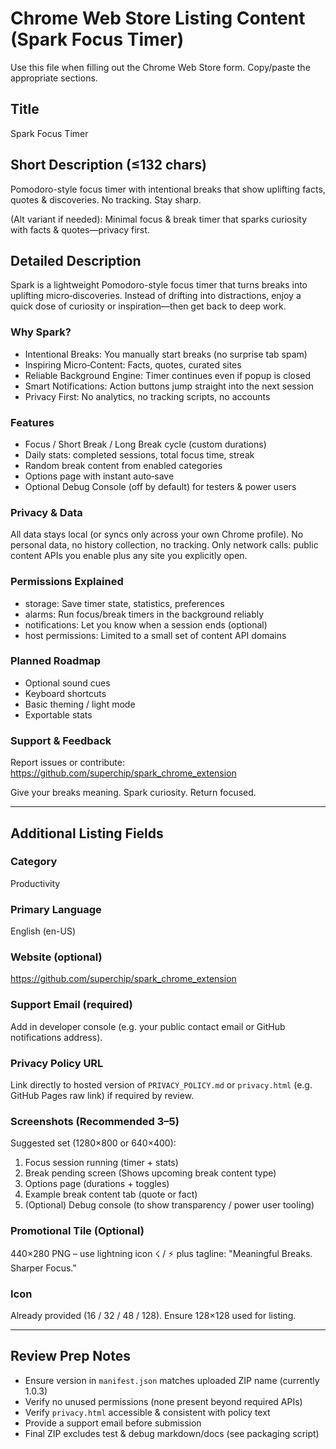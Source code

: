 # Chrome Web Store Listing Content (Spark Focus Timer)

Use this file when filling out the Chrome Web Store form. Copy/paste the appropriate sections.

## Title
Spark Focus Timer

## Short Description (≤132 chars)
Pomodoro-style focus timer with intentional breaks that show uplifting facts, quotes & discoveries. No tracking. Stay sharp.

(Alt variant if needed): Minimal focus & break timer that sparks curiosity with facts & quotes—privacy first.

## Detailed Description
Spark is a lightweight Pomodoro-style focus timer that turns breaks into uplifting micro‑discoveries. Instead of drifting into distractions, enjoy a quick dose of curiosity or inspiration—then get back to deep work.

### Why Spark?
- Intentional Breaks: You manually start breaks (no surprise tab spam)
- Inspiring Micro‑Content: Facts, quotes, curated sites
- Reliable Background Engine: Timer continues even if popup is closed
- Smart Notifications: Action buttons jump straight into the next session
- Privacy First: No analytics, no tracking scripts, no accounts

### Features
- Focus / Short Break / Long Break cycle (custom durations)
- Daily stats: completed sessions, total focus time, streak
- Random break content from enabled categories
- Options page with instant auto‑save
- Optional Debug Console (off by default) for testers & power users

### Privacy & Data
All data stays local (or syncs only across your own Chrome profile). No personal data, no history collection, no tracking. Only network calls: public content APIs you enable plus any site you explicitly open.

### Permissions Explained
- storage: Save timer state, statistics, preferences
- alarms: Run focus/break timers in the background reliably
- notifications: Let you know when a session ends (optional)
- host permissions: Limited to a small set of content API domains

### Planned Roadmap
- Optional sound cues
- Keyboard shortcuts
- Basic theming / light mode
- Exportable stats

### Support & Feedback
Report issues or contribute: https://github.com/superchip/spark_chrome_extension

Give your breaks meaning. Spark curiosity. Return focused.

---
## Additional Listing Fields

### Category
Productivity

### Primary Language
English (en-US)

### Website (optional)
https://github.com/superchip/spark_chrome_extension

### Support Email (required)
Add in developer console (e.g. your public contact email or GitHub notifications address).

### Privacy Policy URL
Link directly to hosted version of `PRIVACY_POLICY.md` or `privacy.html` (e.g. GitHub Pages raw link) if required by review.

### Screenshots (Recommended 3–5)
Suggested set (1280×800 or 640×400):
1. Focus session running (timer + stats)
2. Break pending screen (Shows upcoming break content type)
3. Options page (durations + toggles)
4. Example break content tab (quote or fact)
5. (Optional) Debug console (to show transparency / power user tooling)

### Promotional Tile (Optional)
440×280 PNG – use lightning icon ☇ / ⚡ plus tagline: "Meaningful Breaks. Sharper Focus."

### Icon
Already provided (16 / 32 / 48 / 128). Ensure 128×128 used for listing.

---
## Review Prep Notes
- Ensure version in `manifest.json` matches uploaded ZIP name (currently 1.0.3)
- Verify no unused permissions (none present beyond required APIs)
- Verify `privacy.html` accessible & consistent with policy text
- Provide a support email before submission
- Final ZIP excludes test & debug markdown/docs (see packaging script)
